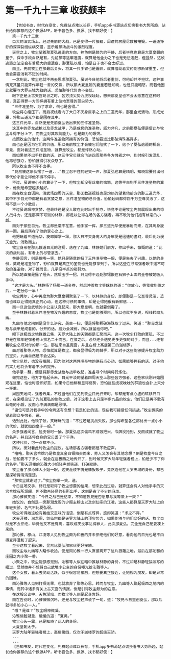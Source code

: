 # 第一千九十三章 收获颇丰
        【告知书友，时代在变化，免费站点难以长存，手机app多书源站点切换看书大势所趋，站长给你推荐的这个换源APP，听书音色多、换源、找书都好使！】
       第一千九十三章
       巨大的演武场上，经过先前的大战，已是变得一片狼藉，周遭的房屋尽数被摧毁，一道道狰狞的深深裂缝纵横交错，显示着那场战斗的激烈程度。
       天空之上，牧尘望着那夏弘逃走的方向，神色倒是颇为的平静，后者毕竟也算是大夏皇朝的皇子，保命手段自然是有，先前那等逃窜速度，就算是他全力之下也是无法追赶，但显然，这般逃遁之法定会有着极大的后遗症，那夏弘以后，怕是日子也不会太好过。
       而且，先前牧尘在那最后关头，将其一只手臂也是震碎，就算借助着灵药能够断臂重生，但也会需要消耗不短的时间。
       一念到此，牧尘也就不再去思虑那夏弘，虽说今日他将后者重创，可他却并不担忧，这种事情充其量只能算作年轻一辈的交锋，所以那大夏皇朝的夏皇若是知晓，也是只能暗怒，而若他因此就要与大罗天域为敌的话，恐怕那等代价也不会低。
       眼下正是上古天宫现世之时，各方顶尖势力虎视眈眈，想来那夏皇也不会太愿意在这种时候，真正得罪一方同样拥有着上位地至尊的顶尖势力。
       “三件准圣物，为了求命，倒也是舍得。”
       牧尘将心绪压下，而后视线看向了大日不灭身巨手之上的三道光华，那里金光涌动，形成光罩，将那三道光华都是困在其中。
       这三件光华，自然便是先前夏弘丢出来的三件准圣物。
       这其中的赤龙战枪以及赤龙战甲，乃是成套的准圣物，威力非凡，之前那夏弘便是借此与牧尘斗得不分上下，而牧尘对其攻防能力，也是颇为的眼馋。
       按照牧尘的估计，这两件准圣物所拥有的价值，恐怕要远比那破海珠高得多。
       而也正是因为它们的价值，所以先前牧尘才会被它们阻扰了一下，给予了夏弘逃遁的机会，毕竟，面对着这三件准圣物，就算是牧尘，都是怦然心动。
       而如果他不出手拦截的话，这三件宝贝就会飞进四周那些各方强者之中，到时候引发混乱，他再想强夺，恐怕就得引发众怒了。
       所以牧尘也不得不出手。
       “竟然被这家伙摆了一道...”牧尘忍不住的轻笑一声，那夏弘也算是精明，知晓需要付出何等代价才能让得他不得不停手。
       不过，虽说被小小的算计了一下，但牧尘却没有丝毫的恼怒，这等平白到手三件准圣物的算计，他倒是希望越多越好。
       而在牧尘自语间，演武场四周的天空，那无数道视线也是灼热的望着他前方的那三道光华，其中不少目光中都是有着贪婪之意，三件准圣物的总价值，恐怕起码都得四千万至尊灵液了，这可不是一个小数目。
       不过虽说眼神贪婪，但最终还是没人敢在此时出手抢夺，毕竟不论是牧尘先前展现出来的惊人战斗力，还是那深不可测的林静，都足以让得在场的各方强者，再不敢对他们抱有丝毫的小觑。
       而对于那些目光，牧尘却是毫不在意，他手掌一挥，那三道光华便是暴射而来，在其周身旋转一圈，最后落在了他的掌心之上。
       他把玩着三道光华，旋即脚掌一跺，那大日不灭身庞大的身躯便是迅速的虚幻，最后化为漫天金光，消散而去。
       牧尘身形在那无数道目光的注视，落在了九幽，林静她们前方，伸出手来，慷慨的道：“此次的战利品，有看上的尽管拿去。”
       林静闻言，则是抿嘴一笑，她只是随意的扫了三件准圣物一眼，便是失去了兴趣，以她的身份，莫说是准圣物了，恐怕就算是真正的圣物也是能够拿到手，所以这些在寻常强者眼中遥不可及的准圣物，对于她而言，几乎没半点的吸引力。
       所以她直接是摇了摇头，然后玉手一招，只见得不远处那镶嵌在石狮子上面的金卷被她吸入手中。
       “这才是大头。”林静扬了扬那一道金卷，然后冲着牧尘笑眯眯的道：“你放心，等我收到债之后，一定分你一半！”
       牧尘莞尔，心中再度为那大夏皇朝默哀了一下，以林静的身份，即便那是一亿至尊灵液，恐怕也难以让得她真正的心动，但这种讨债的事情，却是让得她很有新鲜感...
       而一旦这位武境的小公主认真起来，那大夏皇朝，也就要倒霉了。
       至于林静对着三件准圣物没兴趣的态度，牧尘也是能够预料，所以也就不多说，视线转向九幽。
       九幽与他之间倒是没什么讲究，美目一扫，便是将那颗破海珠取了过来，笑道：“那赤龙战枪与战甲是成套的，分开的话，威力会减弱，所以就留给你吧。”
       眼下这极西之地群雄云集，天罗大陆上的天骄都是汇聚而来，这一次牧尘打败的夏弘，不过只是在那年轻强者榜上排名二十而已，在那之后，必然还会遇见更多更强的对手，而且...还有着牧尘必须对付的那一位，那位来自圣魔宫，并且在榜上高居第三的迦楼罗。
       面对着那等人物，恐怕就算是牧尘，都会显得极为的棘手，所以对于这些能够提升牧尘助力的宝贝，九幽自然是不会沾染。
       牧尘见状，也没有推脱，因为他对这两件准圣物的确有点心动，如果能够拥有的话，对于他的实力也将会有着不小的提升。
       他手掌一翻，便是将那赤龙战枪与战甲收起，准备寻个时间将其炼化。
       做完这些，他方才抬起头来，目光平淡的望着四周天空上那些各方强者，这些家伙刚开始围观在这里，怕也时没怀好意，如果今日他稍稍显得弱势，恐怕这些虎视眈眈的群狼也会扑上来分一杯羹。
       周围天地间，强者云集，不过当他们在见到牧尘目光扫来时，却都是有点心虚的转移开目光，在亲眼见证了先前夏弘的惨败之后，对于这看上去只是半步九品的牧尘，他们已是再不敢有丝毫的小觑，反而心中满满都是忌惮。
       “诸位可是对我手中的令牌还有念想？若是如此的话，现在我可接受任何挑战。”牧尘微笑的望着那众多强者，道。
       话到此处，他顿了顿，笑眯眯的道：“不过若是挑战失败，那也得希望各位都付出一点小小的代价，就犹如四皇子一般。”
       众多强者闻言，脸皮顿时一抽，那夏弘这次偷鸡不成蚀把米，令牌没抢到，反而成就了牧尘的名声，并且还将自身的宝贝丢了个干净。
       这种代价，可一点都不小。
       所以，面对着此时牧尘的提议，在场那各方强者都是不敢应声。
       “咯咯，那天宫令牌乃是牧皇真金白银拍买而来，旁人又怎会有其他念想？倒是牧皇今日之战，恐怕要不了多久，就会在这极西之地传开了，到时候天罗大陆年轻强者榜上，怕是少不了你的名字。”那天涯楼的沁雅大小姐轻声娇笑道，打破寂静。
       牧尘看了那沁雅大小姐一眼，这天涯楼不愧是情报贩子，竟然连他在大罗天域的身份，都已是探听得清清楚楚。
       “那牧尘就谢过了。”牧尘抱拳一笑，道。
       今日这场交手，终归是取得了牧尘想要的结果，想来此战过后，就算还会有人对他手中的天宫令牌有所觊觎，但不敢再轻易的有所出手，这倒是省了不少的麻烦。
       那沁雅微笑道：“今日之战已是结束，不知道牧兄是否愿意与我等聚上一聚？”
       她说的，自然是一旁那潜龙阁的少阁主穆山以及剑仙宗的江凌，这些人都算是天罗大陆上的年轻天骄，名气不比夏弘弱。
       牧尘听得她这般有着结交意味的话语，倒是有点讶异，旋即笑道：“求之不得。”
       这天涯楼，潜龙阁，剑仙宗都是天罗大陆上的顶尖势力，如果能够与他们交好的话，牧尘自然是不会拒绝，毕竟他又不是有病，喜欢成天没事乱得罪人，此次那夏弘，完全是自己硬要凑上来的。
       那沁雅，穆山，江凌等人见到牧尘颇为和善的并未拒绝他们的好意，看向他的目光也是不由得变得温和了起来。
       至少这牧尘看起来，显然比夏弘那家伙更好接触。
       而牧尘与九幽等人略作收拾，便是同沁雅一行人直接离开了这片狼藉之地，最后在那沁雅的庄园之内小聚一番。
       小聚之中，牧尘能够感觉到，沁雅等人似在暗中推敲林静的身份，不过却是林静轻描淡写的揭过，显然她并不想将自己武境小公主的身份曝光给沁雅等人。
       这个女孩，看上去灵动活跃，似乎很容易接触，但想要真正接近，让她视为朋友，却是异常的困难。
       而沁雅等人见到打探无果，也就放弃了那等心思，转而与牧尘，九幽等人聊起极西之地内的事情，而其中诸多有关上古天宫的情报，倒是引得牧尘颇为的在意。
       在这般交谈中，天色渐暗，而牧尘等人则是起身告辞。
       而在告别时，沁雅微微沉吟，还是与牧尘轻声说了一句，道：“牧兄今日重创夏弘，那以后就得多加小心一人。”
       “哦？是谁？”牧尘眼神微凝。
       沁雅俏脸凝重，缓缓的道：“夏禹。”
       牧尘心头一震，已是知晓了此人的身份。
       大夏皇朝太子。
       天罗大陆年轻强者榜上，高居第四，仅次于迦楼罗的超级天骄。
       ...
       ...
       【告知书友，时代在变化，免费站点难以长存，手机app多书源站点切换看书大势所趋，站长给你推荐的这个换源APP，听书音色多、换源、找书都好使！】